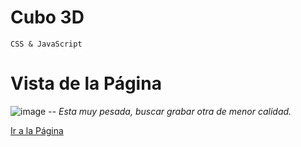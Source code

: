 # Cubo 3D
`CSS & JavaScript`

# Vista de la Página
![image]() -- *Esta muy pesada, buscar grabar otra de menor calidad.*

[Ir a la Página](https://sad-franklin-323e23.netlify.app/)